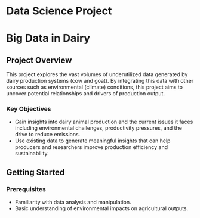 # Data Science Project

# Big Data in Dairy

## Project Overview
This project explores the vast volumes of underutilized data generated by dairy production systems (cow and goat). By integrating this data with other sources such as environmental (climate) conditions, this project aims to uncover potential relationships and drivers of production output.

### Key Objectives
- Gain insights into dairy animal production and the current issues it faces including environmental challenges, productivity pressures, and the drive to reduce emissions.
- Use existing data to generate meaningful insights that can help producers and researchers improve production efficiency and sustainability.

## Getting Started

### Prerequisites
- Familiarity with data analysis and manipulation.
- Basic understanding of environmental impacts on agricultural outputs.
